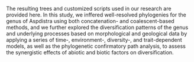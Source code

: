 The resulting trees and customized scripts used in our research are provided here. In this study, we inffered well-resolved phylogenies for the genus of Aspdistra using both concatenation- and coalescent-based methods, and we further explored the diversification patterns of the genus and underlying processes based on morphological and geological data by applying a series of time-, environment-, diversity-, and trait-dependent models, as well as the phylogenetic confirmatory path analysis, to assess the synergistic effects of abiotic and biotic factors on diversification. 
